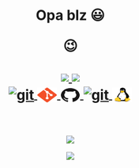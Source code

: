 <div>
  
  <h1 align="center">
    Opa blz 😃️

    


  


  <p align="center">
                         😉️
  </p>
<div align="center">
  <a href="https://github.com/sflrei619">
  <img height="180em" src="https://github-readme-stats.vercel.app/api/?username=sflrei619&show_icons=true&theme=chartreuse-dark&include_all_commits=true&count_private=true"/> <img height="180em" src="https://github-readme-stats.vercel.app/api/top-langs/?username=sflrei619&layout=compact&langs_count=7&theme=dark"/>
 
</div>

 
  <img align="center" alt="git" height="30" width="40" src="https://cdn.jsdelivr.net/gh/devicons/devicon/icons/tortoisegit/tortoisegit-original.svg" />
          
  <img align="center" alt="git" height="30" width="40" src="https://raw.githubusercontent.com/devicons/devicon/master/icons/git/git-original.svg">
   
  <img align="center" alt="git" height="30" width="40" src="https://raw.githubusercontent.com/devicons/devicon/master/icons/github/github-original.svg">
  
 <img align="center" alt="git" height="30" width="40" src="https://cdn.jsdelivr.net/gh/devicons/devicon/icons/unrealengine/unrealengine-original-wordmark.svg" />
          
  <img align="center" alt="linux" height="30" width="40" src="https://raw.githubusercontent.com/devicons/devicon/master/icons/linux/linux-original.svg">

</div><br>
  
##
  
<div align="center">

  <a href="https://www.instagram.com/sebastiaofranciscolopes/" target="_blank"><img src="https://img.shields.io/badge/-Instagram-%23E4405F?style=for-the-badge&logo=instagram&logoColor=white" target="_blank"></a>

  <a href="mailto:tiaostryder@gmail.com"><img src="https://img.shields.io/badge/-Gmail-%23E4405F?style=for-the-badge&logo=gmail&logoColor=darkgreen" target="_blank"></a>
</div>

<div align="center">
  

  
  
